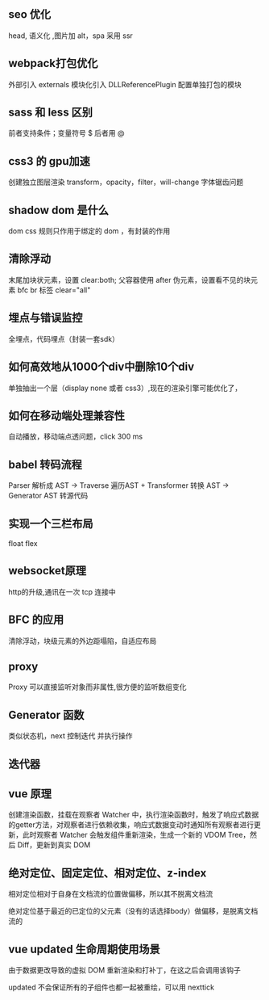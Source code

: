## seo 优化
head, 语义化 ,图片加 alt，spa 采用 ssr
## webpack打包优化
外部引入 externals
模块化引入
DLLReferencePlugin 配置单独打包的模块 
## sass 和 less 区别
前者支持条件；变量符号 $ 后者用 @
## css3 的 gpu加速
创建独立图层渲染
transform，opacity，filter，will-change  字体锯齿问题
## shadow dom 是什么
dom css 规则只作用于绑定的 dom ，有封装的作用
## 清除浮动
末尾加块状元素，设置 clear:both;
父容器使用 after 伪元素，设置看不见的块元素
bfc
br 标签 clear="all"
## 埋点与错误监控
全埋点，代码埋点（封装一套sdk）
## 如何高效地从1000个div中删除10个div
单独抽出一个层（display none 或者 css3）,现在的渲染引擎可能优化了，
## 如何在移动端处理兼容性
自动播放，移动端点透问题，click 300 ms
## babel 转码流程
Parser 解析成 AST -> Traverse 遍历AST + Transformer 转换 AST -> Generator AST 转源代码
## 实现一个三栏布局
float flex
## websocket原理
http的升级,通讯在一次 tcp 连接中 
## BFC 的应用
清除浮动，块级元素的外边距塌陷，自适应布局
## proxy
Proxy 可以直接监听对象而非属性,很方便的监听数组变化
## Generator 函数
类似状态机，next 控制迭代 并执行操作
## 迭代器
## vue 原理
创建渲染函数，挂载在观察者 Watcher 中，执行渲染函数时，触发了响应式数据的getter方法，对观察者进行依赖收集，响应式数据变动时通知所有观察者进行更新，此时观察者 Watcher 会触发组件重新渲染，生成一个新的 VDOM Tree，然后 Diff，更新到真实 DOM
## 绝对定位、固定定位、相对定位、z-index
相对定位相对于自身在文档流的位置做偏移，所以其不脱离文档流

绝对定位基于最近的已定位的父元素（没有的话选择body）做偏移，是脱离文档流的
## vue updated 生命周期使用场景
由于数据更改导致的虚拟 DOM 重新渲染和打补丁，在这之后会调用该钩子

updated 不会保证所有的子组件也都一起被重绘，可以用 nexttick